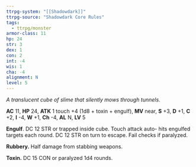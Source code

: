 ```yaml
---
ttrpg-system: "[[Shadowdark]]"
ttrpg-source: "Shadowdark Core Rules"
tags:
  - ttrpg/monster
armor-class: 11
hp: 24
str: 3
dex: 1
con: 2
int: -4
wis: 1
cha: -4
alignment: N
level: 5
---
```


_A translucent cube of slime that silently mows through tunnels._

**AC** 11, **HP** 24, **ATK** 1 touch +4 (1d8 + toxin + engulf), **MV** near, **S** +3, **D** +1, **C** +2, **I** -4, **W** +1, **Ch** -4, **AL** N, **LV** 5

**Engulf**. DC 12 STR or trapped inside cube. Touch attack auto- hits engulfed targets each round. DC 12 STR on turn to escape. Fail checks if paralyzed. 

**Rubbery.** Half damage from stabbing weapons. 

**Toxin.** DC 15 CON or paralyzed 1d4 rounds.

